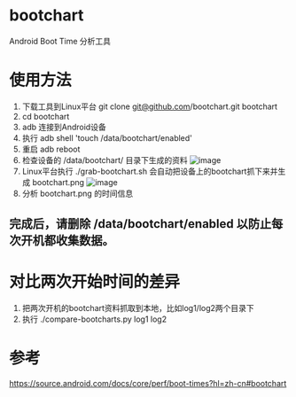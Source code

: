 # bootchart
Android Boot Time 分析工具

# 使用方法
1. 下载工具到Linux平台
   git clone git@github.com/bootchart.git bootchart
2. cd bootchart
3. adb 连接到Android设备
4. 执行 adb shell 'touch /data/bootchart/enabled'
5. 重启 adb reboot
6. 检查设备的 /data/bootchart/ 目录下生成的资料
   ![image](https://github.com/user-attachments/assets/4f14f087-6642-4212-881d-14afba9053c9)
7. Linux平台执行 ./grab-bootchart.sh 会自动把设备上的bootchart抓下来并生成 bootchart.png
   ![image](https://github.com/user-attachments/assets/aee035cb-0b56-4d8e-b9a2-ebf65b28ae88)
9. 分析 bootchart.png 的时间信息

## 完成后，请删除 /data/bootchart/enabled 以防止每次开机都收集数据。

# 对比两次开始时间的差异
1. 把两次开机的bootchart资料抓取到本地，比如log1/log2两个目录下
2. 执行 ./compare-bootcharts.py log1 log2

# 参考
https://source.android.com/docs/core/perf/boot-times?hl=zh-cn#bootchart
